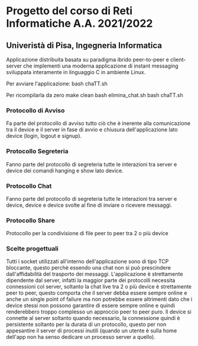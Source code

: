 # Progetto del corso di Reti Informatiche A.A. 2021/2022

## Univeristà di Pisa, Ingegneria Informatica

Applicazione distribuita basata su paradigma ibrido peer-to-peer e client-server che implementi una moderna applicazione di instant messaging sviluppata interamente in linguaggio C in ambiente Linux.

Per avviare l'applicazione:
        bash chaTT.sh

Per ricompilarla da zero
        make clean
        bash elimina_chat.sh
        bash chaTT.sh

### Protocollo di Avviso

Fa parte del protocollo di avviso tutto ciò che è inerente alla comunicazione tra il device e il server in fase di avvio e chiusura dell'applicazione lato device (login, logout e signup).

### Protocollo Segreteria

Fanno parte del protocollo di segreteria tutte le interazioni tra server e device dei comandi hanging e show lato device.

### Protocollo Chat

Fanno parte del protocollo di segreteria tutte le interazioni tra server e device, device e device svolte al fine di inviare o ricevere messaggi.

### Protocollo Share

Protocollo per la condivisione di file peer to peer tra 2 o più device 

### Scelte progettuali

Tutti i socket utilizzati all'interno dell'applicazione sono di tipo TCP bloccante, questo perchè essendo una chat non si può prescindere dall'affidabilità del trasporto dei messaggi.
L'applicazione è strettamente dipendente dal server, infatti la maggior parte dei protocolli necessita connessioni col server, soltanto la chat live tra 2 o più device è strettamente peer to peer, questo comporta che il server debba essere sempre online e anche un single point of failure ma non potrebbe essere altrimenti dato che i device stessi non possono garantire di essere sempre online e quindi renderebbero troppo complesso un approccio peer to peer puro.
Il device si connette al server soltanto quando necessario, la connessione quindi è persistente soltanto per la durata di un protocollo, questo per non appesantire il server di processi inutili (quando un utente è sulla home dell'app non ha senso dedicare un processo server a quello).